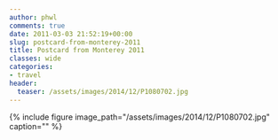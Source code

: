 ```yaml
---
author: phwl
comments: true
date: 2011-03-03 21:52:19+00:00
slug: postcard-from-monterey-2011
title: Postcard from Monterey 2011
classes: wide
categories:
- travel
header:
  teaser: /assets/images/2014/12/P1080702.jpg
---
```


{% include figure image_path="/assets/images/2014/12/P1080702.jpg" caption="" %}
